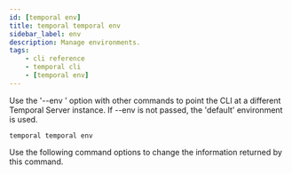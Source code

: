 ```yaml
---
id: [temporal env]
title: temporal temporal env
sidebar_label: env
description: Manage environments.
tags:
	- cli reference
	- temporal cli
	- [temporal env]
---
```


Use the '--env <env name>' option with other commands to point the CLI at a different Temporal Server instance. If --env
is not passed, the 'default' environment is used.

`temporal temporal env`

Use the following command options to change the information returned by this command.



